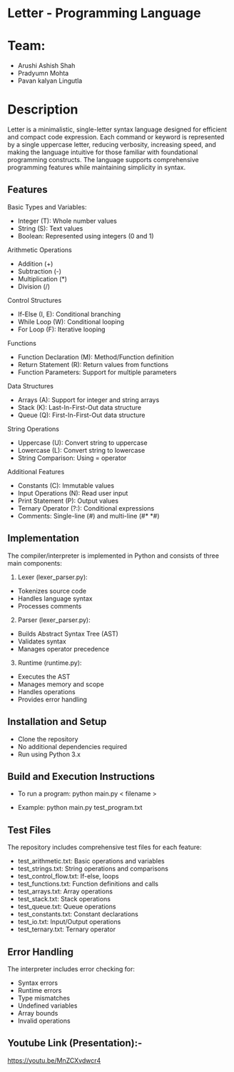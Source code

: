 # Letter - Programming Language

# Team:
- Arushi Ashish Shah
- Pradyumn Mohta
- Pavan kalyan Lingutla


# Description
 Letter is a minimalistic, single-letter syntax language designed for efficient and compact code expression. Each command or keyword is represented by a single uppercase letter, reducing verbosity, increasing speed, and making the language intuitive for those familiar with foundational programming constructs. The language supports comprehensive programming features while maintaining simplicity in syntax.

## Features

Basic Types and Variables:

- Integer (T): Whole number values
- String (S): Text values
- Boolean: Represented using integers (0 and 1)

Arithmetic Operations

- Addition (+)
- Subtraction (-)
- Multiplication (*)
- Division (/)

Control Structures

- If-Else (I, E): Conditional branching
- While Loop (W): Conditional looping
- For Loop (F): Iterative looping

Functions

- Function Declaration (M): Method/Function definition
- Return Statement (R): Return values from functions
- Function Parameters: Support for multiple parameters

Data Structures

- Arrays (A): Support for integer and string arrays
- Stack (K): Last-In-First-Out data structure
- Queue (Q): First-In-First-Out data structure

String Operations

- Uppercase (U): Convert string to uppercase
- Lowercase (L): Convert string to lowercase
- String Comparison: Using = operator

Additional Features

- Constants (C): Immutable values
- Input Operations (N): Read user input
- Print Statement (P): Output values
- Ternary Operator (?:): Conditional expressions
- Comments: Single-line (#) and multi-line (#* *#)

## Implementation
The compiler/interpreter is implemented in Python and consists of three main components:

1. Lexer (lexer_parser.py):

- Tokenizes source code
- Handles language syntax
- Processes comments


2. Parser (lexer_parser.py):

- Builds Abstract Syntax Tree (AST)
- Validates syntax
- Manages operator precedence


3. Runtime (runtime.py):

- Executes the AST
- Manages memory and scope
- Handles operations
- Provides error handling

## Installation and Setup

- Clone the repository
- No additional dependencies required
- Run using Python 3.x

## Build and Execution Instructions
- To run a program:
python main.py < filename >

- Example:
python main.py test_program.txt

## Test Files
The repository includes comprehensive test files for each feature:

- test_arithmetic.txt: Basic operations and variables
- test_strings.txt: String operations and comparisons
- test_control_flow.txt: If-else, loops
- test_functions.txt: Function definitions and calls
- test_arrays.txt: Array operations
- test_stack.txt: Stack operations
- test_queue.txt: Queue operations
- test_constants.txt: Constant declarations
- test_io.txt: Input/Output operations
- test_ternary.txt: Ternary operator
  
## Error Handling
The interpreter includes error checking for:

- Syntax errors
- Runtime errors
- Type mismatches
- Undefined variables
- Array bounds
- Invalid operations


## Youtube Link (Presentation):- 
https://youtu.be/MnZCXvdwcr4
